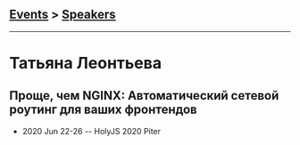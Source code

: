 ## [Events](../README.md) > [Speakers](../speakers.md)
---

# Татьяна Леонтьева

## Проще, чем NGINX: Автоматический сетевой роутинг для ваших фронтендов
- 2020 Jun 22-26 -- HolyJS 2020 Piter    
